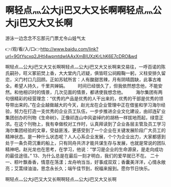 # 啊轻点灬公大ji巴又大又长啊啊轻点灬公大ji巴又大又长啊
游泳一边念念不忘那元门票尤令山娃气太

👉/观/看/入/口👉http://www.baidu.com/link?url=9GtYscxq2JHtl4wpmtdwIAAxXmBlUXzKrLhK6E7cDRO&wd

啊轻点灬公大ji巴又大又长啊啊轻点灬公大ji巴又大又长啊来交易往，一呼百诺的陈氏嗣孙，旺义冢前焚上香，大大堂内几迟疑，俱皆旺公祠殿鞠一躬，义柱安排久留恋，义门村口几回顾。正如苏轼所言：人有酸甜苦辣，月有阴晴圆缺，此事古难全。希望人持久，千里共婵娟。
　　时间已经很久了，但我依然想念他，不能安然。和他相识时的情景，几次见面的情景，都诱使我想念他。
　　海尔集团有两句很精彩的经营理念：“优秀的产品是优秀的人干出来的，优秀的干部是优秀的领导带出来的。”在企业越做越大的今天，赵光龙在企业管理中正在借鉴和学习海尔经验，努力在打造一支优秀的企业员工队伍，一步步推进企业文化建设，由祁连矿业集团创办的刊物《生命树》，正像祁连山中风姿绰约的胡杨一样拔地而起，绿意正浓。在这个刊物上，我有幸做校对工作时，认真拜读到了企业各层主管及员工学习海尔集团经验的文章，受益匪浅，更感受到了一个企业在关键发展阶段广大员工的精神状态。是一种什么状态呢？人人心系企业发展，个个为企业出力，大家都感到处于一条负荷沉重的船上，只有同舟共济才能共谋生存与发展，也就是常说的团队精神吧。赵光龙也在思考，在学习，他说：“学习是企业的生命源泉，是走向成功的最佳途径。”
	13、为什么总是在最后一刻才明白，我们的爱早就已不在。
	二十一、粽叶飘香香，情意在荡漾；龙舟响当当，好事成双双；香囊美洋洋，心情永敞亮；艾蒿绿油油，思念永长久；端午佳节到，祝福来报到。愿你节日快乐。

啊轻点灬公大ji巴又大又长啊啊轻点灬公大ji巴又大又长啊
